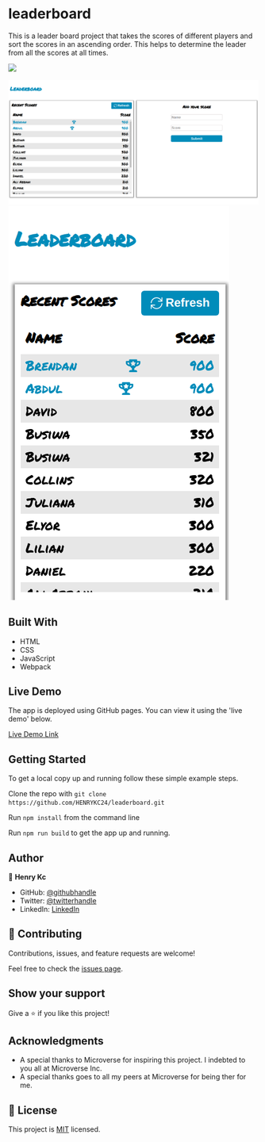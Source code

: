 # leaderboard
This is a leader board project that takes the scores of different players and sort the scores in an ascending order. This helps to determine the leader from all the scores at all times. 

![](https://img.shields.io/badge/Microverse-blueviolet)

![screenshot](./src/app_screenshot_desktop.png)
![screenshot](./src/app_screenshot_mobile.png)
## Built With

- HTML
- CSS
- JavaScript
- Webpack

## Live Demo


The app is deployed using GitHub pages. You can view it using the 'live demo' below.

[Live Demo Link](https://henrykc24.github.io/leaderboard/dist/)


## Getting Started


To get a local copy up and running follow these simple example steps.

Clone the repo with `git clone https://github.com/HENRYKC24/leaderboard.git`

Run `npm install` from the command line

Run `npm run build` to get the app up and running.


## Author

👤 **Henry Kc**

- GitHub: [@githubhandle](https://github.com/henrykc24)
- Twitter: [@twitterhandle](https://twitter.com/henrykc24)
- LinkedIn: [LinkedIn](https://linkedin.com/in/henry-kc)


## 🤝 Contributing

Contributions, issues, and feature requests are welcome!

Feel free to check the [issues page](https://github.com/HENRYKC24/leaderboard/issues/).

## Show your support

Give a ⭐️ if you like this project!

## Acknowledgments

- A special thanks to Microverse for inspiring this project. I indebted to you all at Microverse Inc.
- A special thanks goes to all my peers at Microverse for being ther for me.

## 📝 License

This project is [MIT](./LICENSE) licensed.

